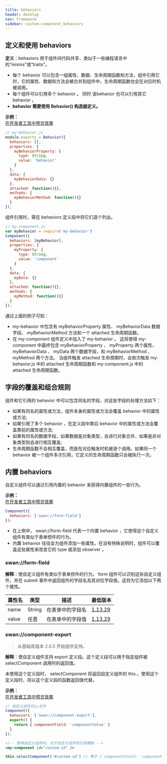 ```yaml
---
title: behaviors
header: develop
nav: framework
sidebar: custom-component_behaviors
---
```


## 定义和使用 behaviors

**定义**：behaviors 用于组件间代码共享，类似于一些编程语言中的“mixins”或“traits”。
* 每个 behavior 可以包含一组属性、数据、生命周期函数和方法，组件引用它时，它的属性、数据和方法会被合并到组件中，生命周期函数也会在对应时机被调用。
* 每个组件可以引用多个 behavior 。 同时 该behavior 也可以引用其它 behavior 。
* **behavior 需要使用 Behavior() 构造器定义。**

**<div class="notice">示例： </div>**
<a href="swanide://fragment/31f1513649db8443c74478888587a5081545884054821" title="在开发者工具中预览效果" target="_blank">在开发者工具中预览效果</a>

```js
// my-behavior.js
module.exports = Behavior({
  behaviors: [],
  properties: {
    myBehaviorProperty: {
      type: String,
      value: 'behavior'
    }
  },
  data: {
    myBehaviorData: {}
  },
  attached: function(){},
  methods: {
    myBehaviorMethod: function(){}
  }
});
```

组件引用时，需在 behaviors 定义段中将它们逐个列出。

```js
// my-component.js
var myBehavior = require('my-behavior')
Component({
  behaviors: [myBehavior],
  properties: {
    myProperty: {
      type: String,
      value: 'component'
    }
  },
  data: {
    myData: {}
  },
  attached: function(){},
  methods: {
    myMethod: function(){}
  }
});
```

通过上面的例子可知： 
* my-behavior 中包含有 myBehaviorProperty 属性、 myBehaviorData 数据字段、 myBehaviorMethod 方法和一个 attached 生命周期函数。
* 在 my-component 组件定义中加入了 my-behavior 。
这将使得 my-component 中最终包含 myBehaviorProperty 、 myProperty 两个属性， myBehaviorData 、 myData 两个数据字段，和 myBehaviorMethod 、 myMethod 两个方法。
当组件触发 attached 生命周期时，会依次触发 my-behavior.js 中的 attached 生命周期函数和 my-component.js 中的 attached 生命周期函数。

## 字段的覆盖和组合规则

组件和它引用的 behavior 中可以包含同名的字段，对这些字段的处理方法如下：

- 如果有同名的属性或方法，组件本身的属性或方法会覆盖 behavior 中的属性或方法;
- 如果引用了多个 behavior ，在定义段中靠后 behavior 中的属性或方法会覆盖靠前的属性或方法;
- 如果有同名的数据字段，如果数据是对象类型，会进行对象合并，如果是非对象类型则会进行相互覆盖;
- 生命周期函数不会相互覆盖，而是在对应触发时机被逐个调用。如果同一个 behavior 被一个组件多次引用，它定义的生命周期函数只会被执行一次。

## 内置 behaviors

自定义组件可以通过引用内置的 behavior 来获得内置组件的一些行为。

**<div class="notice">示例： </div>**
<a href="swanide://fragment/cfa1a5be4668bd92477696d55c1f84ba1545309188870" title="在开发者工具中预览效果" target="_blank">在开发者工具中预览效果</a>

```js
Component({
  behaviors: ['swan://form-field']
});
```

* 在上例中， swan://form-field 代表一个内置 behavior ，它使得这个自定义组件有类似于表单控件的行为。
* 内置 behavior 往往会为组件添加一些属性。在没有特殊说明时，组件可以覆盖这些属性来改变它的 type 或添加 observer 。

### swan://form-field

**解释**：使自定义组件有类似于表单控件的行为。 
form 组件可以识别这些自定义组件，并在 submit 事件中返回组件的字段名及其对应字段值。这将为它添加以下两个属性。


|属性名|类型|描述|最低版本|
|---|---|---|---|
|name|String|在表单中的字段名|<a href="https://smartprogram.baidu.com/docs/develop/tutorial/compatibility/">1.13.29</a>|
|value|任意|在表单中的字段值|<a href="https://smartprogram.baidu.com/docs/develop/tutorial/compatibility/">1.13.29</a>|

### swan://component-export

> 从基础库版本 2.0.5 开始提供支持。

**解释**：使自定义组件支持 export 定义段。这个定义段可以用于指定组件被 selectComponent 调用时的返回值。

未使用这个定义段时， selectComponent 将返回自定义组件的 this 。使用这个定义段时，将以这个定义段的函数返回值代替。

**<div class="notice">示例： </div>**
<a href="swanide://fragment/693b56d555bf6f4478f6628cdd4d9e791545310017177" title="在开发者工具中预览效果" target="_blank">在开发者工具中预览效果</a>

```js
// 自定义组件的js文件
Component({
  behaviors: ['swan://component-export'],
  export() {
    return { componentField: 'componentValue' }
  }
});
```

```xml
<!-- 使用自定义组件时，对于自定义组件的引用模板 -->
<my-component id="custom-id" />
```

```js
this.selectComponent('#custom-id') // 等于 { componentField: 'componentValue' }
```
